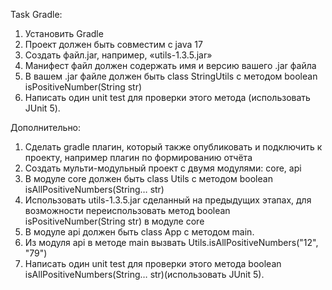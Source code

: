 Task Gradle:  
1. Установить Gradle
2. Проект должен быть совместим с java 17
3. Создать файл.jar, например, «utils-1.3.5.jar»
4. Манифест файл должен содержать имя и версию вашего .jar файла
5. В вашем .jar файле должен быть class StringUtils с методом boolean isPositiveNumber(String str)
6. Написать один unit test для проверки этого метода (использовать JUnit 5).

Дополнительно:
1. Сделать gradle плагин, который также опубликовать и подключить к проекту, например плагин по формированию отчёта
2. Создать мульти-модульный проект с двумя модулями: core, api
3. В модуле core должен быть class Utils с методом boolean isAllPositiveNumbers(String… str)
4. Использовать utils-1.3.5.jar сделанный на предыдущих этапах, для возможности переиспользовать метод boolean isPositiveNumber(String str) в модуле core
5. В модуле api должен быть class App с методом main.
6. Из модуля api в методе main вызвать Utils.isAllPositiveNumbers("12", "79")
7. Написать один unit test для проверки этого метода boolean isAllPositiveNumbers(String… str)(использовать JUnit 5).
